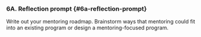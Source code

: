 ### 6A. Reflection prompt {#6a-reflection-prompt}

Write out your mentoring roadmap. Brainstorm ways that mentoring could fit into an existing program or design a mentoring-focused program.